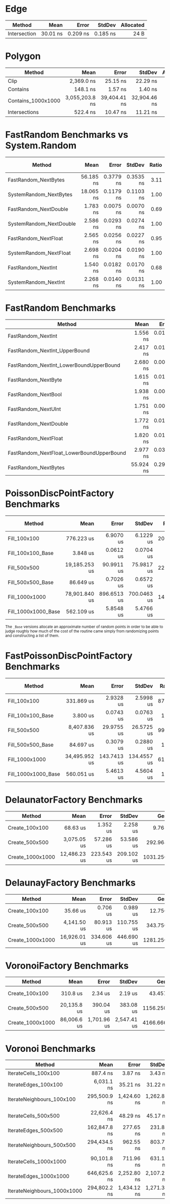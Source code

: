 
# Edge
|       Method |     Mean |    Error |   StdDev | Allocated |
|------------- |---------:|---------:|---------:|----------:|
| Intersection | 30.01 ns | 0.209 ns | 0.185 ns |      24 B |

# Polygon
|             Method |           Mean |        Error |       StdDev | Allocated |
|------------------- |---------------:|-------------:|-------------:|----------:|
|               Clip |     2,369.0 ns |     25.15 ns |     22.29 ns |    1808 B |
|           Contains |       148.1 ns |      1.57 ns |      1.40 ns |         - |
| Contains_1000x1000 | 3,055,203.8 ns | 39,404.41 ns | 32,904.46 ns |       2 B |
|      Intersections |       522.4 ns |     10.47 ns |     11.21 ns |     184 B |

# FastRandom Benchmarks vs System.Random
|                  Method |      Mean |     Error |    StdDev | Ratio | RatioSD | Allocated | Alloc Ratio |
|------------------------ |----------:|----------:|----------:|------:|--------:|----------:|------------:|
|    FastRandom_NextBytes | 56.185 ns | 0.3779 ns | 0.3535 ns |  3.11 |    0.02 |         - |          NA |
|  SystemRandom_NextBytes | 18.065 ns | 0.1179 ns | 0.1103 ns |  1.00 |    0.00 |         - |          NA |
|   FastRandom_NextDouble |  1.783 ns | 0.0075 ns | 0.0070 ns |  0.69 |    0.01 |         - |          NA |
| SystemRandom_NextDouble |  2.586 ns | 0.0293 ns | 0.0274 ns |  1.00 |    0.00 |         - |          NA |
|    FastRandom_NextFloat |  2.565 ns | 0.0256 ns | 0.0227 ns |  0.95 |    0.01 |         - |          NA |
|  SystemRandom_NextFloat |  2.698 ns | 0.0204 ns | 0.0190 ns |  1.00 |    0.00 |         - |          NA |
|      FastRandom_NextInt |  1.540 ns | 0.0182 ns | 0.0170 ns |  0.68 |    0.01 |         - |          NA |
|    SystemRandom_NextInt |  2.268 ns | 0.0140 ns | 0.0131 ns |  1.00 |    0.00 |         - |          NA |

# FastRandom Benchmarks
|                                    Method |      Mean |     Error |    StdDev | Allocated |
|------------------------------------------ |----------:|----------:|----------:|----------:|
|                        FastRandom_NextInt |  1.556 ns | 0.0188 ns | 0.0167 ns |         - |
|             FastRandom_NextInt_UpperBound |  2.417 ns | 0.0191 ns | 0.0169 ns |         - |
|   FastRandom_NextInt_LowerBoundUpperBound |  2.680 ns | 0.0086 ns | 0.0076 ns |         - |
|                       FastRandom_NextByte |  1.615 ns | 0.0112 ns | 0.0100 ns |         - |
|                       FastRandom_NextBool |  1.938 ns | 0.0076 ns | 0.0072 ns |         - |
|                       FastRandom_NextUInt |  1.751 ns | 0.0099 ns | 0.0088 ns |         - |
|                     FastRandom_NextDouble |  1.772 ns | 0.0104 ns | 0.0097 ns |         - |
|                      FastRandom_NextFloat |  1.820 ns | 0.0174 ns | 0.0136 ns |         - |
| FastRandom_NextFloat_LowerBoundUpperBound |  2.977 ns | 0.0304 ns | 0.0284 ns |         - |
|                      FastRandom_NextBytes | 55.924 ns | 0.2913 ns | 0.2725 ns |         - |

# PoissonDiscPointFactory Benchmarks
|              Method |          Mean |       Error |      StdDev |  Ratio | RatioSD |  Allocated | Alloc Ratio |
|-------------------- |--------------:|------------:|------------:|-------:|--------:|-----------:|------------:|
|        Fill_100x100 |    776.223 us |   6.9070 us |   6.1229 us | 200.95 |    4.55 |   22.14 KB |        1.52 |
|   Fill_100x100_Base |      3.848 us |   0.0612 us |   0.0704 us |   1.00 |    0.00 |   14.54 KB |        1.00 |
|        Fill_500x500 | 19,185.253 us |  90.9911 us |  75.9817 us | 221.28 |    1.91 |  424.93 KB |        1.53 |
|   Fill_500x500_Base |     86.649 us |   0.7026 us |   0.6572 us |   1.00 |    0.00 |  277.13 KB |        1.00 |
|      Fill_1000x1000 | 78,901.840 us | 896.6513 us | 700.0463 us | 140.30 |    2.33 | 1650.45 KB |        1.49 |
| Fill_1000x1000_Base |    562.109 us |   5.8548 us |   5.4766 us |   1.00 |    0.00 | 1105.36 KB |        1.00 |

<sub>The `_Base` versions allocate an approximate number of random points in order to be able to judge roughly
how much of the cost of the routine came simply from randomizing points and constructing a list of them.<sub>

# FastPoissonDiscPointFactory Benchmarks
|              Method |          Mean |       Error |      StdDev | Ratio | RatioSD |  Allocated | Alloc Ratio |
|-------------------- |--------------:|------------:|------------:|------:|--------:|-----------:|------------:|
|        Fill_100x100 |    331.869 us |   2.9328 us |   2.5998 us | 87.48 |    2.02 |   24.45 KB |        1.68 |
|   Fill_100x100_Base |      3.800 us |   0.0743 us |   0.0763 us |  1.00 |    0.00 |   14.54 KB |        1.00 |
|        Fill_500x500 |  8,407.836 us |  29.9755 us |  26.5725 us | 99.25 |    0.50 |  468.88 KB |        1.69 |
|   Fill_500x500_Base |     84.697 us |   0.3079 us |   0.2880 us |  1.00 |    0.00 |  277.13 KB |        1.00 |
|      Fill_1000x1000 | 34,495.952 us | 143.7413 us | 134.4557 us | 61.57 |    0.56 | 1848.48 KB |        1.67 |
| Fill_1000x1000_Base |    560.051 us |   5.4613 us |   4.5604 us |  1.00 |    0.00 | 1105.36 KB |        1.00 |

# DelaunatorFactory Benchmarks
|           Method |         Mean |      Error |     StdDev |      Gen0 |      Gen1 |      Gen2 |  Allocated |
|----------------- |-------------:|-----------:|-----------:|----------:|----------:|----------:|-----------:|
|   Create_100x100 |     68.63 us |   1.352 us |   2.258 us |    9.7656 |    0.3662 |         - |   60.13 KB |
|   Create_500x500 |  3,075.05 us |  57.286 us |  53.586 us |  292.9688 |  292.9688 |  292.9688 | 1343.25 KB |
| Create_1000x1000 | 12,486.23 us | 223.543 us | 209.102 us | 1031.2500 | 1000.0000 | 1000.0000 | 5448.11 KB |

# DelaunayFactory Benchmarks
|           Method |         Mean |      Error |     StdDev |      Gen0 |      Gen1 |     Gen2 |  Allocated |
|----------------- |-------------:|-----------:|-----------:|----------:|----------:|---------:|-----------:|
|   Create_100x100 |     35.66 us |   0.706 us |   0.989 us |   12.7563 |    1.9531 |        - |   78.28 KB |
|   Create_500x500 |  4,141.50 us |  80.913 us | 110.755 us |  343.7500 |  320.3125 | 109.3750 | 1930.36 KB |
| Create_1000x1000 | 16,926.01 us | 334.606 us | 446.690 us | 1281.2500 | 1031.2500 | 375.0000 |  7707.8 KB |

# VoronoiFactory Benchmarks
|           Method |        Mean |       Error |      StdDev |      Gen0 |      Gen1 |      Gen2 |   Allocated |
|----------------- |------------:|------------:|------------:|----------:|----------:|----------:|------------:|
|   Create_100x100 |    310.8 us |     2.34 us |     2.19 us |   43.4570 |    9.7656 |         - |   268.96 KB |
|   Create_500x500 | 20,135.8 us |   390.04 us |   383.08 us | 1156.2500 |  875.0000 |  312.5000 |  6575.67 KB |
| Create_1000x1000 | 86,006.6 us | 1,701.96 us | 2,547.41 us | 4166.6667 | 2500.0000 | 1000.0000 | 26003.08 KB |

# Voronoi Benchmarks
|                      Method |         Mean |       Error |      StdDev |   Gen0 | Allocated |
|---------------------------- |-------------:|------------:|------------:|-------:|----------:|
|        IterateCells_100x100 |     887.4 ns |     3.87 ns |     3.43 ns | 0.0048 |      32 B |
|        IterateEdges_100x100 |   6,031.1 ns |    35.21 ns |    31.22 ns |      - |      40 B |
|   IterateNeighbours_100x100 | 295,500.9 ns | 1,424.60 ns | 1,262.87 ns |      - |      56 B |
|                             |              |             |             |        |           |
|        IterateCells_500x500 |  22,626.4 ns |    48.29 ns |    45.17 ns |      - |      32 B |
|        IterateEdges_500x500 | 162,847.8 ns |   277.65 ns |   231.85 ns |      - |      40 B |
|   IterateNeighbours_500x500 | 294,434.5 ns |   962.55 ns |   803.77 ns |      - |      56 B |
|                             |              |             |             |        |           |
|      IterateCells_1000x1000 |  90,101.8 ns |   711.96 ns |   631.13 ns |      - |      32 B |
|      IterateEdges_1000x1000 | 646,625.6 ns | 2,252.80 ns | 2,107.27 ns |      - |      40 B |
| IterateNeighbours_1000x1000 | 294,802.2 ns | 1,434.12 ns | 1,271.31 ns |      - |      56 B |
